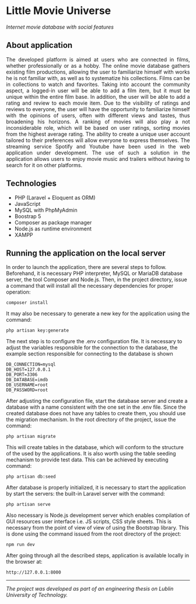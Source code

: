 <h1>Little Movie Universe </h1>
<p><i>Internet movie database with social features</i></p>

## About application
<p align="justify">
The developed platform is aimed at users who are connected in films, whether professionally or as a hobby. The online movie database gathers existing film productions, allowing the user to familiarize himself with works he is not familiar with, as well as to systematize his collections. Films can be in collections to watch and favorites. Taking into account the community aspect, a logged-in user will be able to add a film item, but it must be unique within the entire film base. In addition, the user will be able to add a rating and review to each movie item. Due to the visibility of ratings and reviews to everyone, the user will have the opportunity to familiarize himself with the opinions of users, often with different views and tastes, thus broadening his horizons. A ranking of movies will also play a not inconsiderable role, which will be based on user ratings, sorting movies from the highest average rating. The ability to create a unique user account tailored to their preferences will allow everyone to express themselves. The streaming service Spotify and Youtube have been used in the web application under development. The use of such a solution in the application allows users to enjoy movie music and trailers without having to search for it on other platforms.</p>

## Technologies
<ul>
    <li>PHP (Laravel + Eloquent as ORM)</li>
    <li>JavaScript</li>
    <li>MySQL with PhpMyAdmin</li>
    <li>Boostrap 5</li>
    <li>Composer as package manager</li>
    <li>Node.js as runtime environment</li>
    <li>XAMPP</li>
</ul>

## Running the application on the local server
In order to launch the application, there are several steps to follow. Beforehand, it is necessary
PHP interpreter, MySQL or MariaDB database server, the tool
Composer and Node.js. Then, in the project directory, issue a command that
will install all the necessary dependencies for proper operation:
```{}
composer install
```
It may also be necessary to generate a new key for the application using the
command: 
```
php artisan key:generate
```
The next step is to configure the
.env configuration file. It is necessary to adjust the variables responsible for the
connection to the database, the example section responsible for connecting to the database is shown
```{php}
DB_CONNECTION=mysql
DB_HOST=127.0.0.1
DB_PORT=3306
DB_DATABASE=imdb
DB_USERNAME=root
DB_PASSWORD=root
```
After adjusting the configuration file, start the database server and create a
database with a name consistent with the one set in the .env file. Since
the created database does not have any tables to create them, you should use the
migration mechanism. In the root directory of the project, issue the command: 
```
php artisan migrate
```
This will create tables in the database, which will conform to the structure of the
used by the applications. It is also worth using the table seeding mechanism to
provide test data. This can be achieved by executing command: 
```
php artisan db:seed
```
After database is properly initialized, it is necessary to start the application by
start the servers: the built-in Laravel server with the command: 
```
php artisan serve
```
Also necessary is Node.js development server which enables compilation of GUI resources
user interface i.e. JS scripts, CSS style sheets. This is necessary from the point of view of
view of using the Bootstrap library. This is done using the command issued from the
root directory of the project: 
```
npm run dev
```
After going through all the described steps, application is available locally in the browser at: 
```
http://127.0.0.1:8000
```
<hr>
<i>The project was developed as part of an engineering thesis on Lublin University of Technology.</i>
